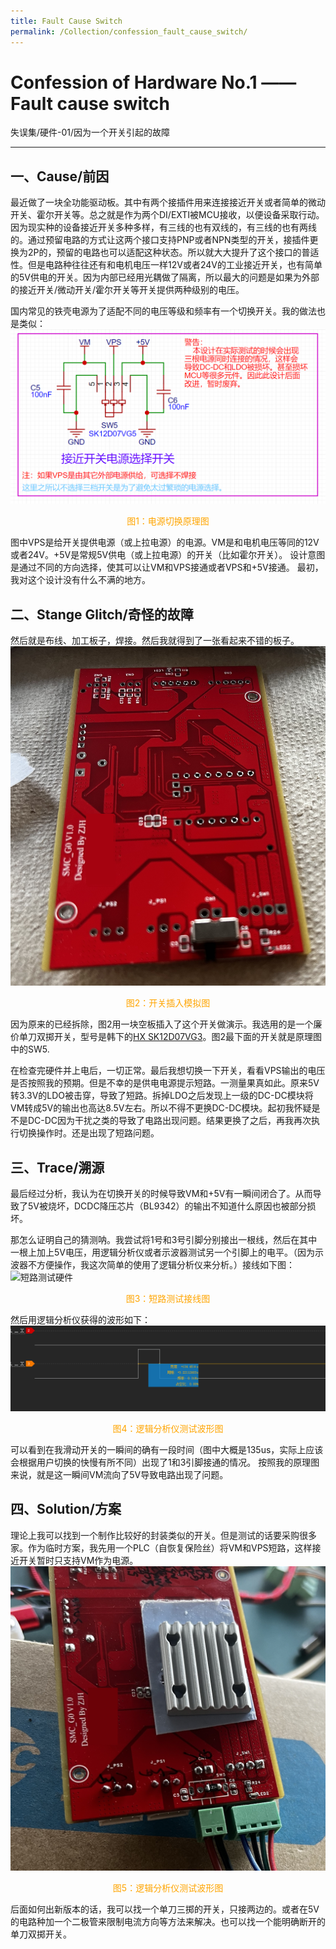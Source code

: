 ```yaml
---
title: Fault Cause Switch
permalink: /Collection/confession_fault_cause_switch/
---
```


# Confession of Hardware No.1 —— Fault cause switch
失误集/硬件-01/因为一个开关引起的故障
____________________________________________________

## 一、Cause/前因
最近做了一块全功能驱动板。其中有两个接插件用来连接接近开关或者简单的微动开关、霍尔开关等。总之就是作为两个DI/EXTI被MCU接收，以便设备采取行动。因为现实种的设备接近开关多种多样，有三线的也有双线的，有三线的也有两线的。通过预留电路的方式让这两个接口支持PNP或者NPN类型的开关，接插件更换为2P的，预留的电路也可以适配这种状态。所以就大大提升了这个接口的普适性。但是电路种往往还有和电机电压一样12V或者24V的工业接近开关，也有简单的5V供电的开关。因为内部已经用光耦做了隔离，所以最大的问题是如果为外部的接近开关/微动开关/霍尔开关等开关提供两种级别的电压。

国内常见的铁壳电源为了适配不同的电压等级和频率有一个切换开关。我的做法也是类似：
![power switch schmatic](img/power_switch.png)
<p style="text-align:center; color:orange">图1：电源切换原理图 </p>

图中VPS是给开关提供电源（或上拉电源）的电源。VM是和电机电压等同的12V或者24V。+5V是常规5V供电（或上拉电源）的开关（比如霍尔开关）。
设计意图是通过不同的方向选择，使其可以让VM和VPS接通或者VPS和+5V接通。
最初，我对这个设计没有什么不满的地方。

## 二、Stange Glitch/奇怪的故障
然后就是布线、加工板子，焊接。然后我就得到了一张看起来不错的板子。
![nice board](img/A1.jpg)
<p style="text-align:center; color:orange">图2：开关插入模拟图 </p>

因为原来的已经拆除，图2用一块空板插入了这个开关做演示。我选用的是一个廉价单刀双掷开关，型号是韩下的[HX SK12D07VG3](https://item.szlcsc.com/5774346.html)。图2最下面的开关就是原理图中的SW5.

在检查完硬件并上电后，一切正常。最后我想切换一下开关，看看VPS输出的电压是否按照我的预期。但是不幸的是供电电源提示短路。一测量果真如此。原来5V转3.3V的LDO被击穿，导致了短路。拆掉LDO之后发现上一级的DC-DC模块将VM转成5V的输出也高达8.5V左右。所以不得不更换DC-DC模块。起初我怀疑是不是DC-DC因为干扰之类的导致了电路出现问题。结果更换了之后，再我再次执行切换操作时。还是出现了短路问题。

## 三、Trace/溯源

最后经过分析，我认为在切换开关的时候导致VM和+5V有一瞬间闭合了。从而导致了5V被烧坏，DCDC降压芯片（BL9342）的输出不知道什么原因也被部分损坏。

那怎么证明自己的猜测呐。我尝试将1号和3号引脚分别接出一根线，然后在其中一根上加上5V电压，用逻辑分析仪或者示波器测试另一个引脚上的电平。（因为示波器不方便操作，我这次简单的使用了逻辑分析仪来分析。）接线如下图：
![短路测试硬件](img/短路测试硬件.jpg)
<p style="text-align:center; color:orange">图3：短路测试接线图 </p>

然后用逻辑分析仪获得的波形如下：
![逻辑分析仪测试波形](img/逻辑分析仪测试.png)
<p style="text-align:center; color:orange">图4：逻辑分析仪测试波形图 </p>

可以看到在我滑动开关的一瞬间的确有一段时间（图中大概是135us，实际上应该会根据用户切换的快慢有所不同）出现了1和3引脚接通的情况。
按照我的原理图来说，就是这一瞬间VM流向了5V导致电路出现了问题。

## 四、Solution/方案
理论上我可以找到一个制作比较好的封装类似的开关。但是测试的话要采购很多家。作为临时方案，我先用一个PLC（自恢复保险丝）将VM和VPS短路，这样接近开关暂时只支持VM作为电源。
![临时解决方案](img/A2.jpg)
<p style="text-align:center; color:orange">图5：逻辑分析仪测试波形图 </p>

后面如何出新版本的话，我可以找一个单刀三掷的开关，只接两边的。或者在5V的电路种加一个二极管来限制电流方向等方法来解决。也可以找一个能明确断开的单刀双掷开关。








